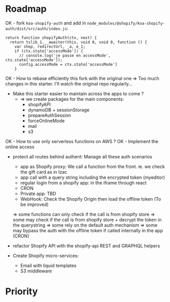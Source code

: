 # Roadmap

OK - fork `koa-shopify-auth` and add in `node_modules/@shopify/koa-shopify-auth/dist/src/auth/index.js`:
```
return function shopifyAuth(ctx, next) {
  return tslib_1.__awaiter(this, void 0, void 0, function () {
    var shop, redirectUrl, _a, e_1;
    if (ctx.state['accessMode']) {
      // console.log('je passe en accessMode', ctx.state['accessMode']);
      config.accessMode = ctx.state['accessMode']
    }
```
OK - How to rebase efficiently this fork with the original one => Too much changes in this starter. I'll watch the original repo regularly...
- Make this starter easier to maintain across the apps to come ?
  - => we create packages for the main components:
    - shopifyAPI
    - dynamoDB + sessionStorage
    - prepareAuthSession
    - forceOnlineMode
    - mail
    - s3

OK - How to use only serverless functions on AWS ?
OK - Implement the online access
- protect all routes behind authent: Manage all these auth scenarios
  - app as Shopify proxy: We call a function from the front. ie. we check the gift card as in Izac
  - app call with a query string including the encrypted token (myeditor)
  - regular login from a shopify app: in the iframe through react
  - CRON
  - Private app: TBD
  - WebHook: Check the Shopify Origin then load the offline token (To be improved)

  => some functions can only check if the call is from shopify store
  => some may check if the call is from shopify store + decrypt the token in the querystring
  => some rely on the default auth mechanism
  => some may bypass the auth with the offline token if called internally in the app (CRON)
- refactor Shopify API with the shopify-api REST and GRAPHQL helpers
- Create Shopify micro-services:
  - Email with liquid templates
  - S3 middleware

# Priority
